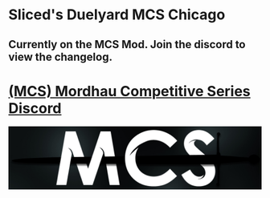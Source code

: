 # **Sliced's Duelyard MCS Chicago**

## Currently on the MCS Mod. Join the discord to view the changelog.

# [(MCS) Mordhau Competitive Series Discord](https://discord.gg/3CuueKAmB)

![MCS Logo](https://raw.githubusercontent.com/SlicedNugget/MCSDiscordMOTD/4bd756c7e4fa7a8e53e4e3a2cf432eac8053b635/68747470733a2f2f63646e2e646973636f72646170702e636f6d2f6174746163686d656e74732f3938323230313637313633373636333735342f313132383838313232323438333938343435342f4d43535f42616e6e65722e706e673f65783d36373332313964312669733d.png)
